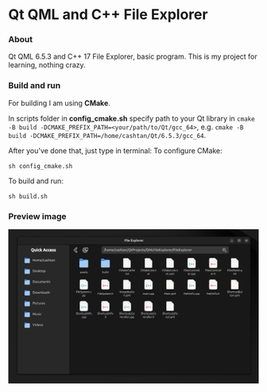 # Qt QML and C++ File Explorer

### About

Qt QML 6.5.3 and C++ 17 File Explorer, basic program.
This is my project for learning, nothing crazy.

### Build and run

For building I am using **CMake**. 

In scripts folder in **config_cmake.sh** specify path to your 
Qt library in `cmake -B build -DCMAKE_PREFIX_PATH=<your/path/to/Qt/gcc_64>`, 
e.g. `cmake -B build -DCMAKE_PREFIX_PATH=/home/cashtan/Qt/6.5.3/gcc_64`.

After you've done that, just type in terminal: 
To configure CMake: 
```
sh config_cmake.sh
```

To build and run: 
```
sh build.sh
```


### Preview image
![preview](./preview.png)
